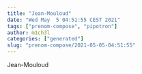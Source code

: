 ```yaml
---
title: "Jean-Mouloud"
date: "Wed May  5 04:51:55 CEST 2021"
tags: ["prenom-compose", "pipotron"]
author: m1ch3l
categories: ["generated"]
slug: "prenom-compose/2021-05-05-04:51:55"
---
```


Jean-Mouloud
